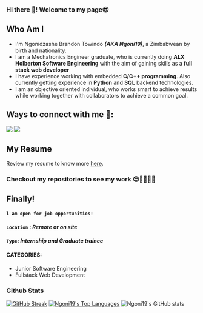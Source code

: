 ### Hi there 👋! Welcome to my page😎

## Who Am I

- I'm Ngonidzashe Brandon Towindo ***(AKA Ngoni19)***, a Zimbabwean by birth and nationality.
- l am a Mechatronics Engineer graduate, who is currently doing **ALX Holberton Software Engineering** with the aim of gaining skills as a **full stack web developer**
- I have experience working with embedded **C/C++ programming**. Also currently getting experience in **Python** and **SQL** backend technologies.
- I am an objective oriented individual, who works smart to achieve results while working together with collaborators to achieve a common goal.

## Ways to connect with me 🤝:

<a href = "www.linkedin.com/in/ngonidzashe-brandon-towindo-53647411b/"><img src="https://img.icons8.com/fluent/48/000000/linkedin.png"></a>
<a href = "https://wa.me/+263776264077"><img src="https://img.icons8.com/fluent/48/000000/whatsapp.png"></a>

## My Resume 
Review my resume to know more [here](https://docs.google.com/document/d/1fz_ti8Hu2lvTzU45fk1H0YFaGU8HzD3a/edit?usp=sharing&ouid=107068601101246889469&rtpof=true&sd=true).

### Checkout my repositories to see my work 😎🐱‍🏍🐱‍👤

## Finally!
#### `l am open for job opportunities!`
#### `Location` : _Remote_ or _on site_
#### `Type`: _Internship and Graduate trainee_
#### CATEGORIES:
- Junior Software Engineering
- Fullstack Web Development


### Github Stats

[![GitHub Streak](https://github-readme-streak-stats.herokuapp.com/?user=Ngoni19&theme=highcontrast)](https://git.io/streak-stats)
 <a href="https://github.com/SubhamRaoniar28/github-readme-stats"><img alt="Ngoni19's Top Languages" src="https://github-readme-stats.vercel.app/api/top-langs/?username=Ngoni19&langs_count=8&count_private=true&layout=compact&theme=highcontrast&hide_border=true&bg_color=0A524E" /></a>
![Ngoni19's GitHub stats](https://github-readme-stats.vercel.app/api?username=Ngoni19&show_icons=true&theme=highcontrast)
<br>
